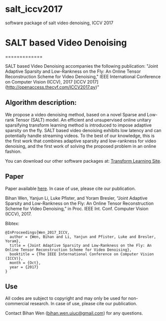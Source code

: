 # salt_iccv2017
software package of salt video denoising, ICCV 2017



# SALT based Video Denoising
=============

SALT based Video Denoising accompanies the following publication: "Joint Adaptive Sparsity and Low-Rankness on the Fly: An Online Tensor Reconstruction Scheme for Video Denoising," IEEE International Conference on Computer Vision (ICCV), 2017 [ICCV 2017] (http://openaccess.thecvf.com/ICCV2017.py)"

Algorithm description:
-----

We propose a video denoising method, based on a novel Sparse and Low-rank Tensor (SALT) model. An efficient and unsupervised
online unitary sparsifying transform learning method is introduced to impose adaptive sparsity on the fly. SALT based video denoising exhibits low latency and can potentially handle streaming videos. To the best of our knowledge, this is the first work that combines adaptive sparsity and low-rankness for video denoising, and the first work of solving the proposed problem in an online fashion. 

You can download our other software packages at: [Transform Learning Site](http://transformlearning.csl.illinois.edu/).

Paper
-----
Paper available [here](http://openaccess.thecvf.com/content_iccv_2017/html/Wen_Joint_Adaptive_Sparsity_ICCV_2017_paper.html). In case of use, please cite our publication.

Bihan Wen, Yanjun Li, Luke Pfister, and Yoram Bresler, “Joint Adaptive Sparsity and Low-Rankness on the Fly: An Online Tensor Reconstruction Scheme for Video Denoising,” in Proc. IEEE Int. Conf. Computer Vision (ICCV), 2017.

Bibtex:
```
@InProceedings{Wen_2017_ICCV,
  author = {Wen, Bihan and Li, Yanjun and Pfister, Luke and Bresler, Yoram},
  title = {Joint Adaptive Sparsity and Low-Rankness on the Fly: An Online Tensor Reconstruction Scheme for Video Denoising},
  booktitle = {The IEEE International Conference on Computer Vision (ICCV)},
  month = {Oct},
  year = {2017}
}
```

Use
---
All codes are subject to copyright and may only be used for non-commercial research. In case of use, please cite our publication.

Contact Bihan Wen (bihan.wen.uiuc@gmail.com) for any questions.

